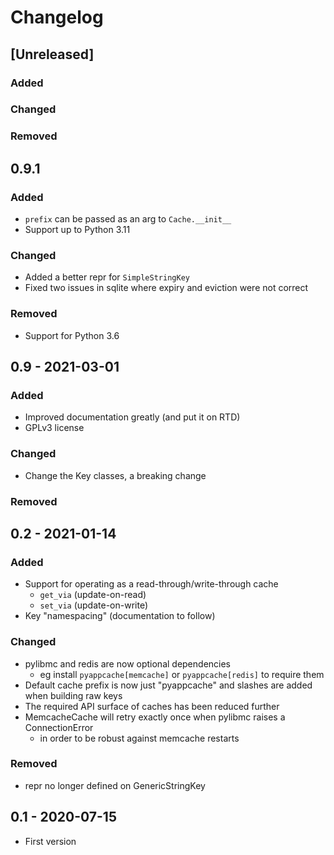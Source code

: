 # Changelog

## [Unreleased]
### Added
### Changed
### Removed

## 0.9.1

### Added

- `prefix` can be passed as an arg to `Cache.__init__`
- Support up to Python 3.11

### Changed

- Added a better repr for `SimpleStringKey`
- Fixed two issues in sqlite where expiry and eviction were not correct

### Removed

- Support for Python 3.6

## 0.9 - 2021-03-01

### Added

- Improved documentation greatly (and put it on RTD)
- GPLv3 license

### Changed

- Change the Key classes, a breaking change

### Removed

## 0.2 - 2021-01-14

### Added
- Support for operating as a read-through/write-through cache
  - `get_via` (update-on-read)
  - `set_via` (update-on-write)
- Key "namespacing" (documentation to follow)

### Changed
- pylibmc and redis are now optional dependencies
  - eg install `pyappcache[memcache]` or `pyappcache[redis]` to require them
- Default cache prefix is now just "pyappcache" and slashes are added when building raw keys
- The required API surface of caches has been reduced further
- MemcacheCache will retry exactly once when pylibmc raises a ConnectionError
  - in order to be robust against memcache restarts

### Removed
- repr no longer defined on GenericStringKey

## 0.1 - 2020-07-15

- First version
